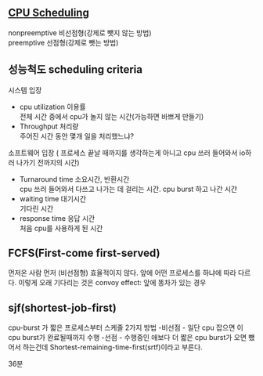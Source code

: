 ## [CPU Scheduling](https://core.ewha.ac.kr/publicview/C0101020140328151311578473?vmode=f)

nonpreemptive 비선점형(강제로 뺏지 않는 방법)  
preemptive 선점형(강제로 뺏는 방법)

## 성능척도 scheduling criteria
시스템 입장
- cpu utilization 이용률  
  전체 시간 중에서 cpu가 놀지 않는 시간(가능하면 바쁘게 만들기)
- Throughput 처리량  
   주어진 시간 동안 몇개 일을 처리했느냐?
  
소프트웨어 입장 ( 프로세스 끝날 때까지를 생각하는게 아니고 cpu 쓰러 들어와서 io하러 나가기 전까지의 시간)
- Turnaround time 소요시간, 반환시간  
  cpu 쓰러 들어와서 다쓰고 나가는 데 걸리는 시간. cpu burst 하고 나간 시간
- waiting time 대기시간  
  기다린 시간 
- response time 응답 시간  
  처음 cpu를 사용하게 된 시간 
  


## FCFS(First-come first-served)
먼저온 사람 먼저 
(비선점형)
효율적이지 않다.
앞에 어떤 프로세스를 하냐에 따라 다르다.
이렇게 오래 기다리는 것은 convoy effect: 앞에 똥차가 있는 경우
## sjf(shortest-job-first)
cpu-burst 가 짧은 프로세스부터 스케줄
2가지 방법
-비선점
    - 일단 cpu 잡으면 이 cpu burst가 완료될때까지 수행
-선점
    - 수행중인 애보다 더 짧은 cpu burst가 오면 뺐어서 하는건데 
      Shortest-remaining-time-first(srtf)이라고 부른다.

36분

## 